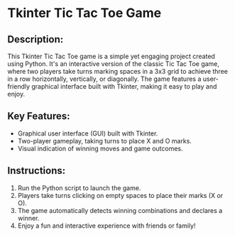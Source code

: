 # Tkinter Tic Tac Toe Game

## Description:
This Tkinter Tic Tac Toe game is a simple yet engaging project created using Python. It's an interactive version of the classic Tic Tac Toe game, where two players take turns marking spaces in a 3x3 grid to achieve three in a row horizontally, vertically, or diagonally. The game features a user-friendly graphical interface built with Tkinter, making it easy to play and enjoy.

## Key Features:
- Graphical user interface (GUI) built with Tkinter.
- Two-player gameplay, taking turns to place X and O marks.
- Visual indication of winning moves and game outcomes.

## Instructions:
1. Run the Python script to launch the game.
2. Players take turns clicking on empty spaces to place their marks (X or O).
3. The game automatically detects winning combinations and declares a winner.
4. Enjoy a fun and interactive experience with friends or family!
